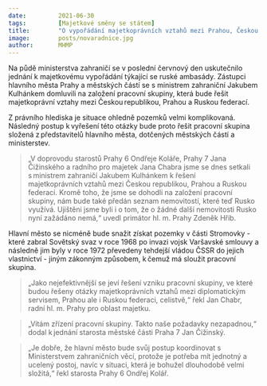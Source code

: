 ```yaml
---
date:         2021-06-30
tags:         [Majetkové směny se státem]
title:        "O vypořádání majetkoprávních vztahů mezi Prahou, Českou republikou a Ruskou federací bude jednat pracovní skupina"
image: 	      posts/novaradnice.jpg
author:       MHMP
---
```


Na půdě ministerstva zahraničí se v poslední červnový den uskutečnilo jednání k majetkovému vypořádání týkající se ruské ambasády. Zástupci hlavního města Prahy a městských částí se s ministrem zahraniční Jakubem Kulhánkem domluvili na založení pracovní skupiny, která bude řešit majetkoprávní vztahy mezi Českou republikou, Prahou a Ruskou federací. 

Z právního hlediska je situace ohledně pozemků velmi komplikovaná. Následný postup k vyřešení této otázky bude proto řešit pracovní skupina složená z představitelů hlavního města, dotčených městských částí a ministerstev. 

> „V doprovodu starostů Prahy 6 Ondřeje Koláře, Prahy 7 Jana Čižinského a radního pro majetek Jana Chabra jsme se dnes setkali s ministrem zahraničí Jakubem Kulhánkem k řešení majetkoprávních vztahů mezi Českou republikou, Prahou a Ruskou federací. Kromě toho, že jsme se dohodli na založení pracovní skupiny, nám bude také předán seznam nemovitostí, které teď Rusko využívá. Ujištěni jsme byli i o tom, že o žádné další nemovitosti Rusko nyní zažádáno nemá,“ uvedl primátor hl. m. Prahy Zdeněk Hřib. 

Hlavní město se nicméně bude snažit získat pozemky v části Stromovky - které zabral Sovětský svaz v roce 1968 po invazi vojsk Varšavské smlouvy a následně jim byly v roce 1972 převedeny tehdejší vládou ČSSR do jejich vlastnictví - jiným zákonným způsobem, k čemuž má sloužit pracovní skupina. 

> „Jako nejefektivnější se jeví řešení vzniku pracovní skupiny, ve které budou řešeny otázky majetkoprávních vztahů mezi diplomatickým servisem, Prahou ale i Ruskou federaci, celistvě,“ řekl Jan Chabr, radní hl. m. Prahy pro oblast majetku. 

> „Vítám zřízení pracovní skupiny. Takto naše požadavky nezapadnou,“ dodal k jednání starosta městské části Praha 7 Jan Čižinský. 

> „Je dobře, že hlavní město bude svůj postup koordinovat s Ministerstvem zahraničních věcí, protože je potřeba mít jednotný a ucelený postoj, navíc v situaci, která je bohužel dlouhodobě velmi složitá,“ řekl starosta Prahy 6 Ondřej Kolář.
